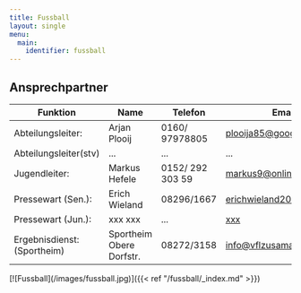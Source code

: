 ```yaml
---
title: Fussball
layout: single
menu:
  main:
    identifier: fussball
---
```


## Ansprechpartner

<table>
<thead> 
<tr>
<th>Funktion</th> <th>Name</th> <th>Telefon</th><th>Email</th>
</tr>
</thead> 
<tbody>
<tr class="odd">
<td>Abteilungsleiter:</td>
<td>Arjan Plooij</td>
<td>0160/ 97978805</td>
<td><a title="Mail an Herrn Arjan Plooij" href="mailto:plooija85@googlemail.com">plooija85@googlemail.com</a></td>
</tr>
<tr>
<td>Abteilungsleiter(stv)</td>
<td>...</td>
<td>...</td>
<td>...</td>
</tr>
<tr class="even">
<td>Jugendleiter:</td>
<td>Markus Hefele</td>
<td>0152/ 292 303 59</td>
<td><a title="Mail z.Hd. Herrn Jochen Manzenrieder" href="mailto:markus9@online.de">markus9@online.de</a></td>
</tr>
<tr class="odd">
<td>Pressewart (Sen.):</td>
<td>Erich Wieland</td>
<td>08296/1667</td>
<td><a title="Mail an Herrn Erich Wieland" href="mailto:erichwieland2006@web.de">erichwieland2006@web.de</a><br></td>
</tr>
<tr class="even">
<td>Pressewart (Jun.):</td>
<td>xxx xxx</td>
<td>...</td>
<td><a title="Mail an Herrn xxx xxx" href="mailto:xxx">xxx</a></td>
</tr>
<tr>
</tr>
<tr class="odd">
<td>Ergebnisdienst:<br>(Sportheim)</td>
<td>Sportheim <br> Obere Dorfstr.</td>
<td>08272/3158</td>
<td><a title="Mail an VfL Zusamaltheim" href="mailtto:info@vflzusamaltheim.de">info@vflzusamaltheim.de</a></td>
</tr>
</tbody>
</table>
[![Fussball](/images/fussball.jpg)]({{< ref "/fussball/_index.md" >}})

